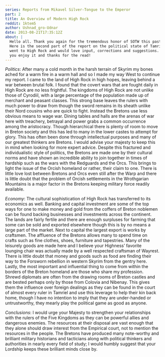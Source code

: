 ```yaml
---
series: Reports from Mikavel Silver-Tongue to the Emperor
part: 2
title: An Overview of Modern High Rock
reddit: 1ktem5
author: Ushnad_gro-Udnar
date: 2013-08-21T17:35:12Z
about: |
  Hello all. Thank you again for the tremendous honor of SOTW this past week.
  Here is the second part of the report on the political state of Tamriel. I
  went to High Rock and would love input, corrections and suggestions. I hope
  you enjoy it and thanks for the read!
---
```


*Politics*: After many a cold month in the harsh terrain of Skyrim my bones
ached for a warm fire in a warm hall and so I made my way West to continue my
report. I came to the land of High Rock in high hopes, leaving behind a war
between brutal folk. I found that the covert wars that are fought daily in High
Rock are no less frightful. The kingdoms of High Rock are not unlike those of
Cyrodiil, with a large percentage of the population made up of merchant and
peasant classes. This strong base leaves the rulers with much power to draw from
though the sword remains in its sheath unlike their Nord cousins who are quick
to fight. Instead the Bretons use less obvious means to wage war. Dining tables
and halls are the arenas of war here with treachery, betrayal and power grabs a
common occurrence among the aristocracy. Though hierarchical there is plenty of
room to move in Breton society and this has led to many in the lower castes to
attempt for glory. This has often been done through intellectual purposes and
many of our greatest thinkers are Bretons. I would advise your majesty to keep
this in mind when looking for more expert advice. Despite this fractured and
individualistic style of politics, the Bretons are made one by their cultural
norms and have shown an incredible ability to join together in times of hardship
such as the wars with the Redguards and the Orcs. This brings to light the issue
of the Orcish homeland or rather, their claim to one. There is little love lost
between Bretons and Orcs even still after the Warp and there is little doubt
that the problem of Orcish settlements in the Wrothgarian Mountains is a major
factor in the Bretons keeping military force readily available.

*Economy*: The cultural sophistication of High Rock has transferred to its
economics as well. Banking and capital investment are some of the top ways for
one to make money and gold from the coffers of Breton noblemen can be found
backing businesses and investments across the continent. The lands are fairly
fertile and there are enough surpluses for farming that some can be sold and
exported elsewhere though this is by no means a large part of the market. Next
to capital the largest export is works by craftsmen. The affluence of the
Bretons allows many to spend time on crafts such as fine clothes, shoes,
furniture and tapestries. Many of the leisurely goods are made here and I
believe your Highness’ favorite lounging chair was actually made by a well
respected craftsman of Wayrest. There is little doubt that money and goods such
as food are finding their way to the Forsworn rebellion in western Skyrim from
the gentry here. Lastly, the most important and influential thing to come from
within the borders of the Breton homeland are those who share my profession.
Shrewd diplomats are often from the drawing rooms of Breton castles and are
bested perhaps only by those from Colovia and Nibenay. This gives them the
influence over foreign dealings as they can be found in the court of almost
every ruler in Tamriel and use this leverage to help their kin back home, though
I have no intention to imply that they are under-handed or untrustworthy, they
mearly play the political game as good as anyone.

*Conclusions*: I would urge your Majesty to strengthen your relationships with
the rulers of the Five Kingdoms as they can be powerful allies and dangerous
enemies. The resources at their disposal are vast enough that they alone should
draw interest from the Empirical court, not to mention the resources in the
people. The Bretons have produced many note-worthy and brilliant military
historians and tacticians along with political thinkers and authorities in
nearly every field of study; I would humbly suggest that your Lordship keeps
these brilliant minds close by.

